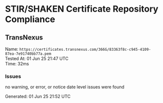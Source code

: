 # STIR/SHAKEN Certificate Repository Compliance

## TransNexus

Name: `https://certificates.transnexus.com/366G/83363f8c-c945-4109-87ea-7e91740bb77a.pem`\
Tested At: 01 Jun 25 21:47 UTC\
Time: 32ms

### Issues

no warning, or error, or notice date level issues were found

Generated: 01 Jun 25 21:52 UTC